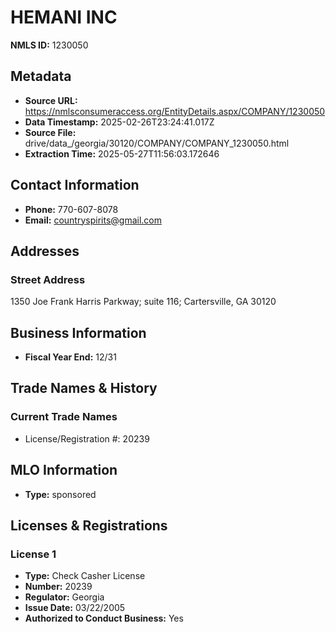 # HEMANI INC

**NMLS ID:** 1230050

## Metadata
- **Source URL:** https://nmlsconsumeraccess.org/EntityDetails.aspx/COMPANY/1230050
- **Data Timestamp:** 2025-02-26T23:24:41.017Z
- **Source File:** drive/data_/georgia/30120/COMPANY/COMPANY_1230050.html
- **Extraction Time:** 2025-05-27T11:56:03.172646

## Contact Information
- **Phone:** 770-607-8078
- **Email:** countryspirits@gmail.com

## Addresses
### Street Address
1350 Joe Frank Harris Parkway; suite 116; Cartersville, GA 30120

## Business Information
- **Fiscal Year End:** 12/31

## Trade Names & History
### Current Trade Names
- License/Registration #: 20239

## MLO Information
- **Type:** sponsored

## Licenses & Registrations

### License 1
- **Type:** Check Casher License
- **Number:** 20239
- **Regulator:** Georgia
- **Issue Date:** 03/22/2005
- **Authorized to Conduct Business:** Yes
